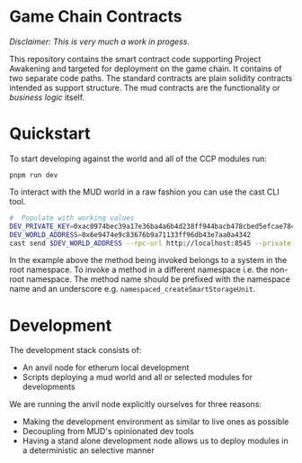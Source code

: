 # Game Chain Contracts

*Disclaimer: This is very much a work in progess.*

This repository contains the smart contract code supporting Project Awakening and targeted for deployment on the game chain. It contains of two separate code paths. The standard contracts are plain solidity contracts intended as support structure. The mud contracts are the functionality or *business logic* itself. 

# Quickstart

To start developing against the world and all of the CCP modules run:

```
pnpm run dev
```

To interact with the MUD world in a raw fashion you can use the cast CLI tool.

```bash
#  Populate with working values
DEV_PRIVATE_KEY=0xac0974bec39a17e36ba4a6b4d238ff944bacb478cbed5efcae784d7bf4f2ff80
DEV_WORLD_ADDRESS=0x6e9474e9c83676b9a71133ff96db43e7aa0a4342
cast send $DEV_WORLD_ADDRESS --rpc-url http://localhost:8545 --private-key $DEV_PRIVATE_KEY  "createSmartStorageUnit(string,string)" "name" "description"
```

In the example above the method being invoked belongs to a system in the root namespace. To invoke a method in a different namespace i.e. the non-root namespace. The method name should be prefixed with the namespace name and an underscore e.g. `namespaced_createSmartStorageUnit`.

# Development

The development stack consists of:

- An anvil node for etherum local development
- Scripts deploying a mud world and all or selected modules for developments

We are running the anvil node explicitly ourselves for three reasons:

- Making the development environment as similar to live ones as possible
- Decoupling from MUD's opinionated dev tools
- Having a stand alone development node allows us to deploy modules in a deterministic an selective manner
